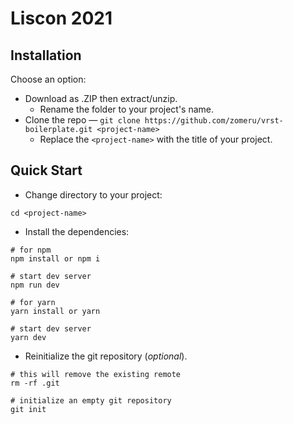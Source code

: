 # Liscon 2021

## Installation

Choose an option:

- Download as .ZIP then extract/unzip.
  - Rename the folder to your project's name.
- Clone the repo — `git clone https://github.com/zomeru/vrst-boilerplate.git <project-name>`
  - Replace the `<project-name>` with the title of your project.

## Quick Start

- Change directory to your project:

```shell
cd <project-name>
```

- Install the dependencies:

```shell
# for npm
npm install or npm i

# start dev server
npm run dev
```

```shell
# for yarn
yarn install or yarn

# start dev server
yarn dev
```

- Reinitialize the git repository (_optional_).

```shell
# this will remove the existing remote
rm -rf .git

# initialize an empty git repository
git init
```
